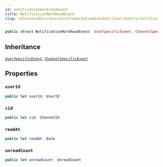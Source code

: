 ```yaml
---
id: notificationmarkreadevent 
title: NotificationMarkReadEvent
slug: referencedocs/sources/streamchat/websocketclient/events/notificationmarkreadevent
---
```


``` swift
public struct NotificationMarkReadEvent: UserSpecificEvent, ChannelSpecificEvent 
```

## Inheritance

[`UserSpecificEvent`](UserSpecificEvent), [`ChannelSpecificEvent`](ChannelSpecificEvent)

## Properties

### `userId`

``` swift
public let userId: UserId
```

### `cid`

``` swift
public let cid: ChannelId
```

### `readAt`

``` swift
public let readAt: Date
```

### `unreadCount`

``` swift
public let unreadCount: UnreadCount
```
